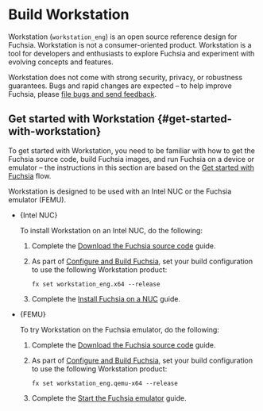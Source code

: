 # Build Workstation

Workstation (`workstation_eng`) is an open source reference design for Fuchsia.
Workstation is not a consumer-oriented product. Workstation is a tool for
developers and enthusiasts to explore Fuchsia and experiment with evolving
concepts and features.

Workstation does not come with strong security, privacy, or robustness
guarantees. Bugs and rapid changes are expected – to help improve Fuchsia,
please [file bugs and send feedback][report-issue].

## Get started with Workstation {#get-started-with-workstation}

To get started with Workstation, you need to be familiar with how to get the
Fuchsia source code, build Fuchsia images, and run Fuchsia on a device or
emulator – the instructions in this section are based on the
[Get started with Fuchsia][get-started-with-fuchsia] flow.

Workstation is designed to be used with an Intel NUC or the Fuchsia emulator
(FEMU).

*   {Intel NUC}

    To install Workstation on an Intel NUC, do the following:

    1.  Complete the [Download the Fuchsia source code][get-fuchsia-source]
        guide.
    2.  As part of [Configure and Build Fuchsia][build-fuchsia], set your build
        configuration to use the following Workstation product:

        ```posix-terminal
        fx set workstation_eng.x64 --release
        ```

    3.  Complete the [Install Fuchsia on a NUC][intel-nuc] guide.

*   {FEMU}

    To try Workstation on the Fuchsia emulator, do the following:

    1.  Complete the [Download the Fuchsia source code][get-fuchsia-source]
        guide.
    2.  As part of [Configure and Build Fuchsia][build-fuchsia], set your build
        configuration to use the following Workstation product:

        ```posix-terminal
        fx set workstation_eng.qemu-x64 --release
        ```

    3.  Complete the [Start the Fuchsia emulator][start-femu] guide.

<!-- Reference links -->

[report-issue]: /docs/contribute/report-issue.md
[get-started-with-fuchsia]: /docs/get-started
[get-fuchsia-source]: /docs/get-started/get_fuchsia_source.md
[build-fuchsia]: /docs/get-started/build_fuchsia.md
[intel-nuc]: /docs/development/hardware/intel_nuc.md
[start-femu]: /docs/get-started/set_up_femu.md

